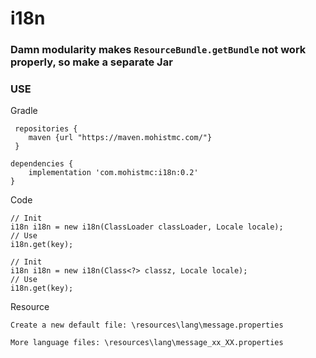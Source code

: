 # i18n

### Damn modularity makes ```ResourceBundle.getBundle``` not work properly, so make a separate Jar


### USE

Gradle
```
 repositories {
    maven {url "https://maven.mohistmc.com/"}
 }

dependencies {
    implementation 'com.mohistmc:i18n:0.2'
}
```  

Code
```
// Init
i18n i18n = new i18n(ClassLoader classLoader, Locale locale);
// Use
i18n.get(key);

// Init
i18n i18n = new i18n(Class<?> classz, Locale locale);
// Use
i18n.get(key);
```

Resource
```
Create a new default file: \resources\lang\message.properties

More language files: \resources\lang\message_xx_XX.properties

```